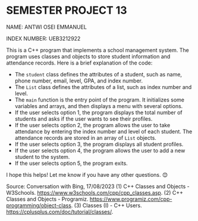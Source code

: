 # SEMESTER PROJECT 13


NAME: ANTWI OSEI EMMANUEL



INDEX NUMBER: UEB3212922



This is a C++ program that implements a school management system. The program uses classes and objects to store student information and attendance records. Here is a brief explanation of the code:

- The `student` class defines the attributes of a student, such as name, phone number, email, level, GPA, and index number.
- The `List` class defines the attributes of a list, such as index number and level.
- The `main` function is the entry point of the program. It initializes some variables and arrays, and then displays a menu with several options.
- If the user selects option 1, the program displays the total number of students and asks if the user wants to see their profiles.
- If the user selects option 2, the program allows the user to take attendance by entering the index number and level of each student. The attendance records are stored in an array of `List` objects.
- If the user selects option 3, the program displays all student profiles.
- If the user selects option 4, the program allows the user to add a new student to the system.
- If the user selects option 5, the program exits.

I hope this helps! Let me know if you have any other questions. 😊

Source: Conversation with Bing, 17/08/2023
(1) C++ Classes and Objects - W3Schools. https://www.w3schools.com/cpp/cpp_classes.asp.
(2) C++ Classes and Objects - Programiz. https://www.programiz.com/cpp-programming/object-class.
(3) Classes (I) - C++ Users. https://cplusplus.com/doc/tutorial/classes/.
